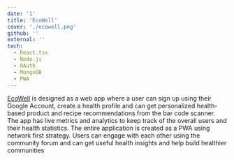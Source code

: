 ```yaml
---
date: '1'
title: 'EcoWell'
cover: './ecowell.png'
github: ''
external: ''
tech:
  - React.tsx
  - Node.js
  - OAuth
  - MongoDB
  - PWA
---
```


[EcoWell]() is designed as a web app where a user can sign up using their Google Account, create a health profile and can get
personalized health-based product and recipe recommendations from the bar code scanner. The app has live metrics and analytics to
keep track of the overall users and their health statistics. The entire application is created as a PWA using network first strategy.
Users can engage with each other using the community forum and can get useful health insights and help build healthier communities
